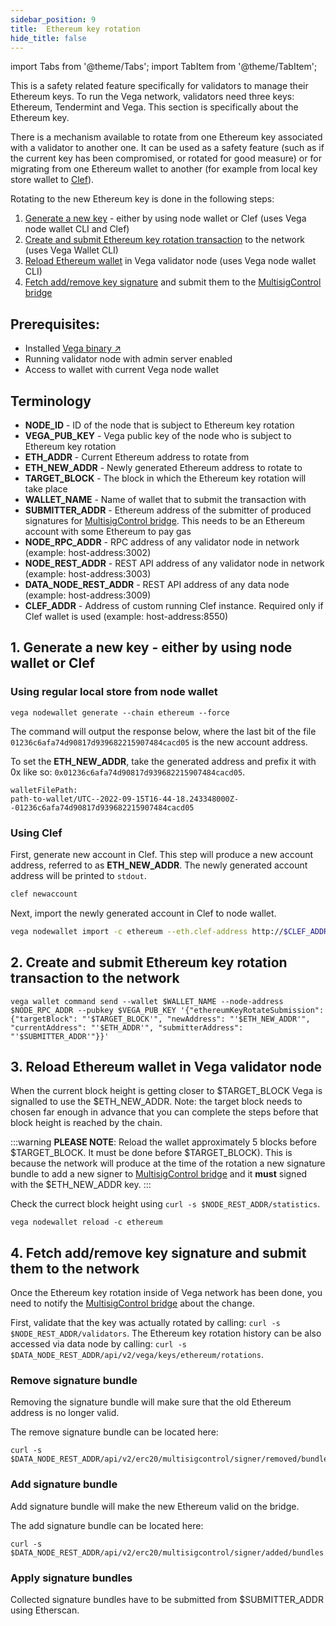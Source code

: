 ```yaml
---
sidebar_position: 9
title:  Ethereum key rotation
hide_title: false
---
```


import Tabs from '@theme/Tabs';
import TabItem from '@theme/TabItem';

This is a safety related feature specifically for validators to manage their Ethereum keys. To run the Vega network, validators need three keys: Ethereum, Tendermint and Vega. This section is specifically about the Ethereum key.

There is a mechanism available to rotate from one Ethereum key associated with a validator to another one. It can be used as a safety feature (such as if the current key has been compromised, or rotated for good measure) or for migrating from one Ethereum wallet to another (for example from local key store wallet to [Clef](https://geth.ethereum.org/docs/clef/introduction)).

Rotating to the new Ethereum key is done in the following steps:
1. [Generate a new key](#1-generate-a-new-key---either-by-using-node-wallet-or-clef) - either by using node wallet or Clef (uses Vega node wallet CLI and Clef)
2. [Create and submit Ethereum key rotation transaction](#2-create-and-submit-ethereum-key-rotation-transaction-to-the-network) to the network (uses Vega Wallet CLI)
3. [Reload Ethereum wallet](#3-reload-ethereum-wallet-in-vega-validator-node) in Vega validator node (uses Vega node wallet CLI)
4. [Fetch add/remove key signature](#4-fetch-addremove-key-signature-for-and-submit-them-to-the-network) and submit them to the [MultisigControl bridge](./../api/bridge/interfaces/IMultisigControl)

## Prerequisites:
* Installed [Vega binary ↗](https://github.com/vegaprotocol/vega)
* Running validator node with admin server enabled
* Access to wallet with current Vega node wallet

## Terminology

* **NODE_ID** - ID of the node that is subject to Ethereum key rotation
* **VEGA_PUB_KEY** - Vega public key of the node who is subject to Ethereum key rotation
* **ETH_ADDR** - Current Ethereum address to rotate from
* **ETH_NEW_ADDR** - Newly generated Ethereum address to rotate to
* **TARGET_BLOCK** - The block in which the Ethereum key rotation will take place
* **WALLET_NAME** - Name of wallet that to submit the transaction with
* **SUBMITTER_ADDR** - Ethereum address of the submitter of produced signatures for [MultisigControl bridge](./../api/bridge/interfaces/IMultisigControl). This needs to be an Ethereum account with some Ethereum to pay gas
* **NODE_RPC_ADDR** - RPC address of any validator node in network (example: host-address:3002)
* **NODE_REST_ADDR** - REST API address of any validator node in network (example: host-address:3003)
* **DATA_NODE_REST_ADDR** - REST API address of any data node (example: host-address:3009)
* **CLEF_ADDR** - Address of custom running Clef instance. Required only if Clef wallet is used (example: host-address:8550)

## 1. Generate a new key - either by using node wallet or Clef

### Using regular local store from node wallet

```
vega nodewallet generate --chain ethereum --force
```

The command will output the response below, where the last bit of the file `01236c6afa74d90817d939682215907484cacd05` is the new account address.

To set the **ETH_NEW_ADDR**, take the generated address and prefix it with 0x like so: `0x01236c6afa74d90817d939682215907484cacd05`.

```
walletFilePath:
path-to-wallet/UTC--2022-09-15T16-44-18.243348000Z--01236c6afa74d90817d939682215907484cacd05
```

### Using Clef
First, generate new account in Clef. This step will produce a new account address, referred to as **ETH_NEW_ADDR**. The newly generated account address will be printed to `stdout`.

 ```bash
 clef newaccount
 ```

Next, import the newly generated account in Clef to node wallet.

 ```bash
 vega nodewallet import -c ethereum --eth.clef-address http://$CLEF_ADDR  --clef-account-address $ETH_NEW_ADDR --force
 ```

## 2. Create and submit Ethereum key rotation transaction to the network

```
vega wallet command send --wallet $WALLET_NAME --node-address $NODE_RPC_ADDR --pubkey $VEGA_PUB_KEY '{"ethereumKeyRotateSubmission": {"targetBlock": "'$TARGET_BLOCK'", "newAddress": "'$ETH_NEW_ADDR'", "currentAddress": "'$ETH_ADDR'", "submitterAddress": "'$SUBMITTER_ADDR'"}}'
```

## 3. Reload Ethereum wallet in Vega validator node
When the current block height is getting closer to $TARGET_BLOCK Vega is signalled to use the $ETH_NEW_ADDR. Note: the target block needs to chosen far enough in advance that you can complete the steps before that block height is reached by the chain. 

:::warning
**PLEASE NOTE**: Reload the wallet approximately 5 blocks before $TARGET_BLOCK. It must be done before $TARGET_BLOCK). This is because the network will produce at the time of the rotation a new signature bundle to add a new signer to [MultisigControl bridge](./../api/bridge/interfaces/IMultisigControl) and it **must** signed with the $ETH_NEW_ADDR key.
:::

Check the currect block height using `curl -s $NODE_REST_ADDR/statistics`.

```
vega nodewallet reload -c ethereum
```

## 4. Fetch add/remove key signature and submit them to the network
Once the Ethereum key rotation inside of Vega network has been done, you need to notify the [MultisigControl bridge](./../api/bridge/interfaces/IMultisigControl) about the change.

First, validate that the key was actually rotated by calling: `curl -s $NODE_REST_ADDR/validators`. The Ethereum key rotation history can be also accessed via data node by calling: `curl -s $DATA_NODE_REST_ADDR/api/v2/vega/keys/ethereum/rotations`.

### Remove signature bundle
Removing the signature bundle will make sure that the old Ethereum address is no longer valid.

The remove signature bundle can be located here: 
```
curl -s $DATA_NODE_REST_ADDR/api/v2/erc20/multisigcontrol/signer/removed/bundles
```

### Add signature bundle
Add signature bundle will make the new Ethereum valid on the bridge.

The add signature bundle can be located here: 
```
curl -s $DATA_NODE_REST_ADDR/api/v2/erc20/multisigcontrol/signer/added/bundles
```

### Apply signature bundles
Collected signature bundles have to be submitted from $SUBMITTER_ADDR using Etherscan.
